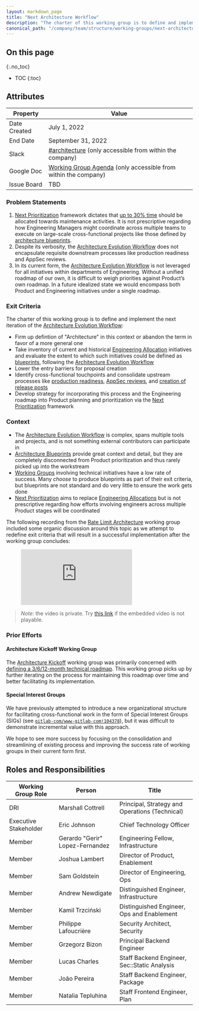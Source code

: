 ```yaml
---
layout: markdown_page
title: "Next Architecture Workflow"
description: "The charter of this working group is to define and implement the next iteration of the Architecture Evolution Workflow."
canonical_path: "/company/team/structure/working-groups/next-architecture-workflow/"
---
```


## On this page
{:.no_toc}

- TOC
{:toc}

## Attributes

| Property        | Value           |
|-----------------|-----------------|
| Date Created    | July 1, 2022 |
| End Date        | September 31, 2022 |
| Slack           | [#architecture](https://gitlab.slack.com/archives/CJ4DB7517) (only accessible from within the company) |
| Google Doc      | [Working Group Agenda](https://docs.google.com/document/d/1n1pslXw6yeoqRmsWGi4VYu9bPg8k46IIXqdUTJR8HSU/edit) (only accessible from within the company) |
| Issue Board     | TBD             |

### Problem Statements

1. [Next Prioritization][next-prioritization] framework dictates that
   [up to 30% time](https://docs.google.com/presentation/d/1TDswR4h-Zo-Fdq3yVtk-q-uJrKe_03iF9jB1XQWqQb4/edit#slide=id.g123c97638a5_0_203)
   should be allocated towards maintenance activities. 
   It is not prescriptive regarding how Engineering Managers might coordinate across
   multiple teams to execute on large-scale cross-functional projects like
   those defined by [architecture blueprints][blueprints].
1. Despite its verbosity, the [Architecture Evolution Workflow][evolution-workflow] does not encapsulate
   requisite downstream processes like production readiness and AppSec reviews.
1. In its current form, the [Architecture Evolution Workflow][evolution-workflow] is not leveraged for
   all initiatives within departments of Engineering. Without a unified roadmap of our own,
   it is difficult to weigh priorities against Product’s own roadmap. In a future
   idealized state we would encompass both Product and Engineering initiatives under a single roadmap.

### Exit Criteria

The charter of this working group is to define and implement the next iteration of the
[Architecture Evolution Workflow](/handbook/engineering/architecture/workflow/):

- Firm up defintion of "Architecture" in this context or abandon the term in favor of a more general one
- Take inventory of current and historical [Engineering Allocation][engineering-allocations] initiatives
  and evaluate the extent to which such initiatives could be defined as [blueprints][blueprints],
  following the [Architecture Evolution Workflow][evolution-workflow]
- Lower the entry barriers for proposal creation
- Identify cross-functional touchpoints and consolidate upstream processes like
  [production readiness](/handbook/engineering/infrastructure/production/readiness/), 
  [AppSec reviews](/handbook/engineering/security/security-engineering-and-research/application-security/runbooks/review-process),
  and [creation of release posts](/handbook/marketing/blog/release-posts/)
- Develop strategy for incorporating this process and the Engineering roadmap into Product planning
  and prioritization via the [Next Prioritization][next-prioritization] framework

### Context

- The [Architecture Evolution Workflow][evolution-workflow] is complex,
  spans multiple tools and projects, and is not something external contributors can participate in
- [Architecture Blueprints][blueprints]
  provide great context and detail, but they are completely disconnected from Product prioritization and
  thus rarely picked up into the workstream
- [Working Groups](/company/team/structure/working-groups/) involving technical initiatives have a low
  rate of success. Many _choose_ to produce blueprints as part of their exit criteria, but blueprints
  are not standard and do very little to ensure the work gets done
- [Next Prioritization][next-prioritization] aims to replace
  [Engineering Allocations][engineering-allocations]
  but is not prescriptive regarding how efforts involving engineers across multiple Product stages
  will be coordinated

The following recording from the
[Rate Limit Architecture](/company/team/structure/working-groups/rate-limit-architecture/) working group
included some organic discussion around this topic as we attempt to redefine exit criteria that will
result in a successful implementation after the working group concludes:

<figure class="video_container">
  <iframe src="https://www.youtube.com/embed/um9deEVp618?start=1961" frameborder="0" allowfullscreen="true"></iframe>
</figure>

> *Note:* the video is private. Try [this link](https://www.youtube.com/watch?v=um9deEVp618&t=1961s)
> if the embedded video is not playable.

### Prior Efforts

#### Architecture Kickoff Working Group

The [Architecture Kickoff](/company/team/structure/working-groups/architecture-kickoff/) working group
was primarily concerned with [defining a 3/6/12-month technical roadmap](/handbook/engineering/architecture/roadmap/).
This working group picks up by further iterating on the process for maintaining this roadmap over time
and better facilitating its implementation.

#### Special Interest Groups

We have previously attempted to introduce a new organizational structure for facilitating cross-functional
work in the form of Special Interest Groups (SIGs)
(see [`gitlab-com/www-gitlab-com!104378`](https://gitlab.com/gitlab-com/www-gitlab-com/-/merge_requests/104378)),
but it was difficult to demonstrate incremental value with this approach.

We hope to see more success by focusing on the consolidation and streamlining of existing process
and improving the success rate of working groups in their current form first.

## Roles and Responsibilities

| Working Group Role                       | Person                          | Title                                    |
|------------------------------------------|---------------------------------|------------------------------------------|
| DRI                      | Marshall Cottrell | Principal, Strategy and Operations (Technical)            |
| Executive Stakeholder    | Eric Johnson | Chief Technology Officer |
| Member                   | Gerardo "Gerir" Lopez-Fernandez | Engineering Fellow, Infrastructure            |
| Member                   | Joshua Lambert | Director of Product, Enablement |
| Member                   | Sam Goldstein | Director of Engineering, Ops |
| Member                   | Andrew Newdigate | Distinguished Engineer, Infrastructure |
| Member                   | Kamil Trzciński      | Distinguished Engineer, Ops and Enablement |
| Member                   | Philippe Lafoucrière | Security Architect, Security |
| Member                   | Grzegorz Bizon | Principal Backend Engineer |
| Member                   | Lucas Charles | Staff Backend Engineer, Sec::Static Analysis |
| Member                   | João Pereira | Staff Backend Engineer, Package |
| Member                   | Natalia Tepluhina | Staff Frontend Engineer, Plan |


[next-prioritization]: /company/team/structure/working-groups/next-prioritization/
[blueprints]: https://gitlab.com/gitlab-org/gitlab/-/tree/master/doc/architecture/blueprints
[evolution-workflow]: /handbook/engineering/architecture/workflow/
[engineering-allocations]: /handbook/engineering/#engineering-allocation
